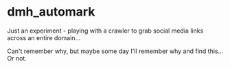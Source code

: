 # dmh_automark
Just an experiment - playing with a crawler to grab social media links across an entire domain...

Can't remember why, but maybe some day I'll remember why and find this...  Or not.
